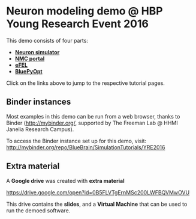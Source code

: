 # Neuron modeling demo @ HBP Young Research Event 2016

This demo consists of four parts:
* [**Neuron simulator**](Neuron/)
* [**NMC portal**](NMC/)
* [**eFEL**](eFEL/)
* [**BluePyOpt**](BluePyOpt/)

Click on the links above to jump to the respective tutorial pages.

## Binder instances

Most examples in this demo can be run from a web browser, thanks to Binder (http://mybinder.org/, supported by The Freeman Lab @ HHMI Janelia Research Campus).

To access the Binder instance set up for this demo, visit:
http://mybinder.org/repo/BlueBrain/SimulationTutorials/YRE2016

## Extra material

A **Google drive** was created with **extra material**

https://drive.google.com/open?id=0B5FLVTgErnMSc200LWFBQVMwOVU

This drive contains the **slides**, and a **Virtual Machine** that can be used to run the demoed software.
